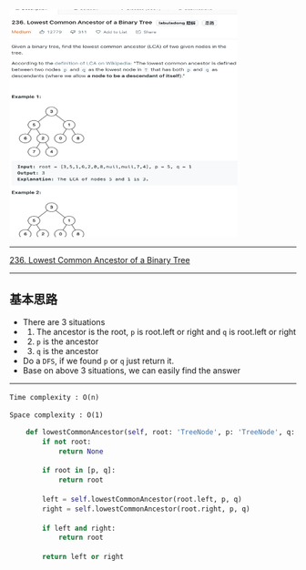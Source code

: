 <img src="2022-11-01-23-45-16.png" width="400" height="400"/>

___
[236. Lowest Common Ancestor of a Binary Tree](https://leetcode.com/problems/lowest-common-ancestor-of-a-binary-tree/)
___

## 基本思路
* There are 3 situations
* 1. The ancestor is the root, `p` is root.left or right and `q` is root.left or right
* 2. `p` is the ancestor
* 3. `q` is the ancestor
* Do a `DFS`, if we found `p` or `q` just return it.
* Base on above 3 situations, we can easily find the answer

___

`Time complexity : O(n)`

`Space complexity : O(1)`
```python
    def lowestCommonAncestor(self, root: 'TreeNode', p: 'TreeNode', q: 'TreeNode') -> 'TreeNode':
        if not root:
            return None
        
        if root in [p, q]:
            return root
        
        left = self.lowestCommonAncestor(root.left, p, q)
        right = self.lowestCommonAncestor(root.right, p, q)
        
        if left and right:
            return root
        
        return left or right
```